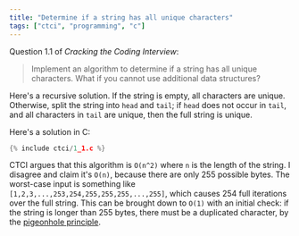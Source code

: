 ```yaml
---
title: "Determine if a string has all unique characters"
tags: ["ctci", "programming", "c"]
---
```


Question 1.1 of _Cracking the Coding Interview_:

> Implement an algorithm to determine if a string has all unique characters.
> What if you cannot use additional data structures?

Here's a recursive solution.
If the string is empty, all characters are unique.
Otherwise, split the string into `head` and `tail`;
if `head` does not occur in `tail`,
and all characters in `tail` are unique,
then the full string is unique.

Here's a solution in C:

```c
{% include ctci/1_1.c %}
```

CTCI argues that this algorithm is `O(n^2)`
where `n` is the length of the string.
I disagree and claim it's `O(n)`,
because there are only 255 possible bytes.
The worst-case input is something like `[1,2,3,...,253,254,255,255,255,...,255]`,
which causes 254 full iterations over the full string.
This can be brought down to `O(1)`
with an initial check:
if the string is longer than 255 bytes,
there must be a duplicated character,
by the [pigeonhole principle](https://en.wikipedia.org/wiki/Pigeonhole_principle).
